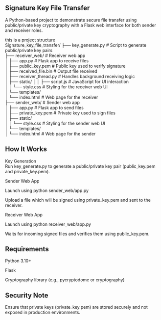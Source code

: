 ## Signature Key File Transfer
A Python-based project to demonstrate secure file transfer using public/private key cryptography with a Flask web interface for both sender and receiver roles.  

this is a project structure  
Signature_key_file_transfer/
├── key_generate.py                        # Script to generate public/private key pairs  
├── receiver_web/                          # Receiver web app  
│   ├── app.py                             # Flask app to receive files  
│   ├── public_key.pem                     # Public key used to verify signature  
│   ├── received_file.bin                  # Output file received  
│   ├── receiver_thread.py                 # Handles background receiving logic  
│   ├── static/
│   │   ├── script.js                      # JavaScript for UI interaction  
│   │   └── style.css                      # Styling for the receiver web UI  
│   └── templates/  
│       └── index.html                     # Web page for the receiver  
├── sender_web/                            # Sender web app  
│   ├── app.py                             # Flask app to send files  
│   ├── private_key.pem                    # Private key used to sign files  
│   ├── static/  
│   │   └── style.css                      # Styling for the sender web UI  
│   └── templates/  
│       └── index.html                     # Web page for the sender  
  
## How It Works
Key Generation  
Run key_generate.py to generate a public/private key pair (public_key.pem and private_key.pem).  

Sender Web App  

Launch using python sender_web/app.py

Upload a file which will be signed using private_key.pem and sent to the receiver.

Receiver Web App

Launch using python receiver_web/app.py

Waits for incoming signed files and verifies them using public_key.pem.

## Requirements
Python 3.10+

Flask

Cryptography library (e.g., pycryptodome or cryptography)

## Security Note
Ensure that private keys (private_key.pem) are stored securely and not exposed in production environments.
